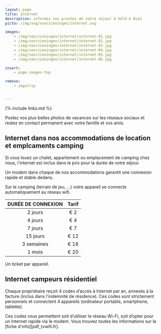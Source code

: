 ```yaml
---
layout: page
title: Internet
description: informez vos proches de votre séjour à Veld & Duin
picto: /img/svg/voorzieningen/internet.svg

images:
    - /img/voorzieningen/internet/internet-01.jpg
    - /img/voorzieningen/internet/internet-02.jpg
    - /img/voorzieningen/internet/internet-03.jpg
    - /img/voorzieningen/internet/internet-04.jpg
    - /img/voorzieningen/internet/internet-05.jpg
    - /img/voorzieningen/internet/internet-06.jpg

insert:
    - page-images-top

remove:
    - imgstrip


---
```


{% include links.md %}

Postez vos plus belles photos de vacances sur les réseaux sociaux et restez en contact permanent avec votre famille et vos amis.

## Internet dans nos accommodations de location et emplcaments camping

Si vous louez un chalet, appartement ou emplacement de camping chez nous, l'internet est inclus dans le prix pour la durée de votre séjour.

Un modem dans chaque de nos accommodations garantit une connexion rapide et stable dedans.

Sur le camping (terrain de jeu, ...) votre appareil se connecte automatiquement au réseau wifi.



DURÉE DE CONNEXION  | Tarif       |
:------------------:|:-----------:|
2 jours             |€ 2                
4 jours             |€ 4                     
7 jours             |€ 7       
15 jours            |€ 12        
3 semaines          |€ 16        
1 mois              |€ 20

Un ticket par appareil.


## Internet campeurs résidentiel

Chaque propriétaire reçoit 4 codes d’accès à Internet par an, annexés à la facture (inclus dans l'indemnité de résidence). Ces codes sont strictement personnels et connectent 4 appareils (ordinateur portable, smartphone, tablette).

Ces codes vous permettent soit d’utiliser le réseau Wi-Fi, soit d’opter pour un Internet rapide via le modem. Vous trouvez toutes les informations sur la [fiche d'info][pdf_tvwifi.fr].
